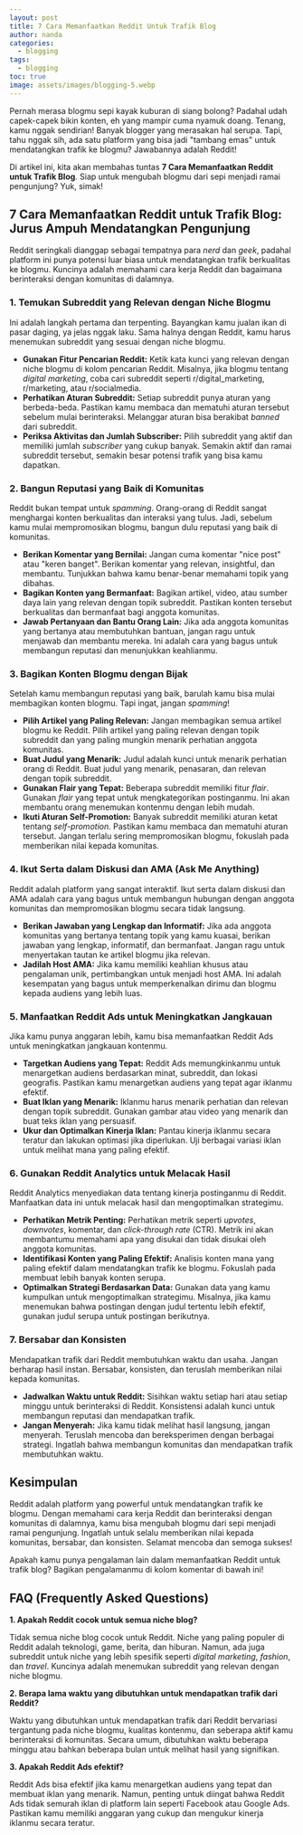 ```yaml
---
layout: post
title: 7 Cara Memanfaatkan Reddit Untuk Trafik Blog
author: nanda
categories:
  - blogging
tags:
  - blogging
toc: true
image: assets/images/blogging-5.webp
---
```



Pernah merasa blogmu sepi kayak kuburan di siang bolong? Padahal udah capek-capek bikin konten, eh yang mampir cuma nyamuk doang. Tenang, kamu nggak sendirian! Banyak blogger yang merasakan hal serupa. Tapi, tahu nggak sih, ada satu platform yang bisa jadi "tambang emas" untuk mendatangkan trafik ke blogmu? Jawabannya adalah Reddit!

Di artikel ini, kita akan membahas tuntas **7 Cara Memanfaatkan Reddit untuk Trafik Blog**. Siap untuk mengubah blogmu dari sepi menjadi ramai pengunjung? Yuk, simak!

## 7 Cara Memanfaatkan Reddit untuk Trafik Blog: Jurus Ampuh Mendatangkan Pengunjung

Reddit seringkali dianggap sebagai tempatnya para _nerd_ dan _geek_, padahal platform ini punya potensi luar biasa untuk mendatangkan trafik berkualitas ke blogmu. Kuncinya adalah memahami cara kerja Reddit dan bagaimana berinteraksi dengan komunitas di dalamnya.

### 1\. Temukan Subreddit yang Relevan dengan Niche Blogmu

Ini adalah langkah pertama dan terpenting. Bayangkan kamu jualan ikan di pasar daging, ya jelas nggak laku. Sama halnya dengan Reddit, kamu harus menemukan subreddit yang sesuai dengan niche blogmu.

- **Gunakan Fitur Pencarian Reddit:** Ketik kata kunci yang relevan dengan niche blogmu di kolom pencarian Reddit. Misalnya, jika blogmu tentang _digital marketing_, coba cari subreddit seperti r/digital\_marketing, r/marketing, atau r/socialmedia.
- **Perhatikan Aturan Subreddit:** Setiap subreddit punya aturan yang berbeda-beda. Pastikan kamu membaca dan mematuhi aturan tersebut sebelum mulai berinteraksi. Melanggar aturan bisa berakibat _banned_ dari subreddit.
- **Periksa Aktivitas dan Jumlah Subscriber:** Pilih subreddit yang aktif dan memiliki jumlah _subscriber_ yang cukup banyak. Semakin aktif dan ramai subreddit tersebut, semakin besar potensi trafik yang bisa kamu dapatkan.

### 2\. Bangun Reputasi yang Baik di Komunitas

Reddit bukan tempat untuk _spamming_. Orang-orang di Reddit sangat menghargai konten berkualitas dan interaksi yang tulus. Jadi, sebelum kamu mulai mempromosikan blogmu, bangun dulu reputasi yang baik di komunitas.

- **Berikan Komentar yang Bernilai:** Jangan cuma komentar "nice post" atau "keren banget". Berikan komentar yang relevan, insightful, dan membantu. Tunjukkan bahwa kamu benar-benar memahami topik yang dibahas.
- **Bagikan Konten yang Bermanfaat:** Bagikan artikel, video, atau sumber daya lain yang relevan dengan topik subreddit. Pastikan konten tersebut berkualitas dan bermanfaat bagi anggota komunitas.
- **Jawab Pertanyaan dan Bantu Orang Lain:** Jika ada anggota komunitas yang bertanya atau membutuhkan bantuan, jangan ragu untuk menjawab dan membantu mereka. Ini adalah cara yang bagus untuk membangun reputasi dan menunjukkan keahlianmu.

### 3\. Bagikan Konten Blogmu dengan Bijak

Setelah kamu membangun reputasi yang baik, barulah kamu bisa mulai membagikan konten blogmu. Tapi ingat, jangan _spamming_!

- **Pilih Artikel yang Paling Relevan:** Jangan membagikan semua artikel blogmu ke Reddit. Pilih artikel yang paling relevan dengan topik subreddit dan yang paling mungkin menarik perhatian anggota komunitas.
- **Buat Judul yang Menarik:** Judul adalah kunci untuk menarik perhatian orang di Reddit. Buat judul yang menarik, penasaran, dan relevan dengan topik subreddit.
- **Gunakan Flair yang Tepat:** Beberapa subreddit memiliki fitur _flair_. Gunakan _flair_ yang tepat untuk mengkategorikan postinganmu. Ini akan membantu orang menemukan kontenmu dengan lebih mudah.
- **Ikuti Aturan Self-Promotion:** Banyak subreddit memiliki aturan ketat tentang _self-promotion_. Pastikan kamu membaca dan mematuhi aturan tersebut. Jangan terlalu sering mempromosikan blogmu, fokuslah pada memberikan nilai kepada komunitas.

### 4\. Ikut Serta dalam Diskusi dan AMA (Ask Me Anything)

Reddit adalah platform yang sangat interaktif. Ikut serta dalam diskusi dan AMA adalah cara yang bagus untuk membangun hubungan dengan anggota komunitas dan mempromosikan blogmu secara tidak langsung.

- **Berikan Jawaban yang Lengkap dan Informatif:** Jika ada anggota komunitas yang bertanya tentang topik yang kamu kuasai, berikan jawaban yang lengkap, informatif, dan bermanfaat. Jangan ragu untuk menyertakan tautan ke artikel blogmu jika relevan.
- **Jadilah Host AMA:** Jika kamu memiliki keahlian khusus atau pengalaman unik, pertimbangkan untuk menjadi host AMA. Ini adalah kesempatan yang bagus untuk memperkenalkan dirimu dan blogmu kepada audiens yang lebih luas.

### 5\. Manfaatkan Reddit Ads untuk Meningkatkan Jangkauan

Jika kamu punya anggaran lebih, kamu bisa memanfaatkan Reddit Ads untuk meningkatkan jangkauan kontenmu.

- **Targetkan Audiens yang Tepat:** Reddit Ads memungkinkanmu untuk menargetkan audiens berdasarkan minat, subreddit, dan lokasi geografis. Pastikan kamu menargetkan audiens yang tepat agar iklanmu efektif.
- **Buat Iklan yang Menarik:** Iklanmu harus menarik perhatian dan relevan dengan topik subreddit. Gunakan gambar atau video yang menarik dan buat teks iklan yang persuasif.
- **Ukur dan Optimalkan Kinerja Iklan:** Pantau kinerja iklanmu secara teratur dan lakukan optimasi jika diperlukan. Uji berbagai variasi iklan untuk melihat mana yang paling efektif.

### 6\. Gunakan Reddit Analytics untuk Melacak Hasil

Reddit Analytics menyediakan data tentang kinerja postinganmu di Reddit. Manfaatkan data ini untuk melacak hasil dan mengoptimalkan strategimu.

- **Perhatikan Metrik Penting:** Perhatikan metrik seperti _upvotes_, _downvotes_, komentar, dan _click-through rate_ (CTR). Metrik ini akan membantumu memahami apa yang disukai dan tidak disukai oleh anggota komunitas.
- **Identifikasi Konten yang Paling Efektif:** Analisis konten mana yang paling efektif dalam mendatangkan trafik ke blogmu. Fokuslah pada membuat lebih banyak konten serupa.
- **Optimalkan Strategi Berdasarkan Data:** Gunakan data yang kamu kumpulkan untuk mengoptimalkan strategimu. Misalnya, jika kamu menemukan bahwa postingan dengan judul tertentu lebih efektif, gunakan judul serupa untuk postingan berikutnya.

### 7\. Bersabar dan Konsisten

Mendapatkan trafik dari Reddit membutuhkan waktu dan usaha. Jangan berharap hasil instan. Bersabar, konsisten, dan teruslah memberikan nilai kepada komunitas.

- **Jadwalkan Waktu untuk Reddit:** Sisihkan waktu setiap hari atau setiap minggu untuk berinteraksi di Reddit. Konsistensi adalah kunci untuk membangun reputasi dan mendapatkan trafik.
- **Jangan Menyerah:** Jika kamu tidak melihat hasil langsung, jangan menyerah. Teruslah mencoba dan bereksperimen dengan berbagai strategi. Ingatlah bahwa membangun komunitas dan mendapatkan trafik membutuhkan waktu.

## Kesimpulan

Reddit adalah platform yang powerful untuk mendatangkan trafik ke blogmu. Dengan memahami cara kerja Reddit dan berinteraksi dengan komunitas di dalamnya, kamu bisa mengubah blogmu dari sepi menjadi ramai pengunjung. Ingatlah untuk selalu memberikan nilai kepada komunitas, bersabar, dan konsisten. Selamat mencoba dan semoga sukses!

Apakah kamu punya pengalaman lain dalam memanfaatkan Reddit untuk trafik blog? Bagikan pengalamanmu di kolom komentar di bawah ini!

## FAQ (Frequently Asked Questions)

**1\. Apakah Reddit cocok untuk semua niche blog?**

Tidak semua niche blog cocok untuk Reddit. Niche yang paling populer di Reddit adalah teknologi, game, berita, dan hiburan. Namun, ada juga subreddit untuk niche yang lebih spesifik seperti _digital marketing_, _fashion_, dan _travel_. Kuncinya adalah menemukan subreddit yang relevan dengan niche blogmu.

**2\. Berapa lama waktu yang dibutuhkan untuk mendapatkan trafik dari Reddit?**

Waktu yang dibutuhkan untuk mendapatkan trafik dari Reddit bervariasi tergantung pada niche blogmu, kualitas kontenmu, dan seberapa aktif kamu berinteraksi di komunitas. Secara umum, dibutuhkan waktu beberapa minggu atau bahkan beberapa bulan untuk melihat hasil yang signifikan.

**3\. Apakah Reddit Ads efektif?**

Reddit Ads bisa efektif jika kamu menargetkan audiens yang tepat dan membuat iklan yang menarik. Namun, penting untuk diingat bahwa Reddit Ads tidak semurah iklan di platform lain seperti Facebook atau Google Ads. Pastikan kamu memiliki anggaran yang cukup dan mengukur kinerja iklanmu secara teratur.
